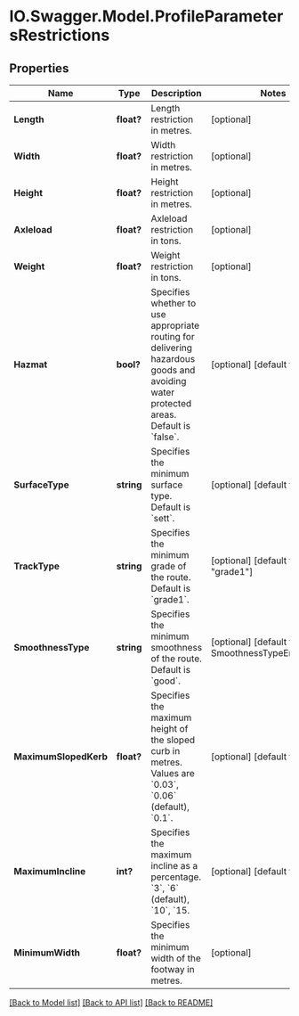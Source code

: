# IO.Swagger.Model.ProfileParametersRestrictions
## Properties

Name | Type | Description | Notes
------------ | ------------- | ------------- | -------------
**Length** | **float?** | Length restriction in metres. | [optional] 
**Width** | **float?** | Width restriction in metres. | [optional] 
**Height** | **float?** | Height restriction in metres.  | [optional] 
**Axleload** | **float?** | Axleload restriction in tons. | [optional] 
**Weight** | **float?** | Weight restriction in tons.  | [optional] 
**Hazmat** | **bool?** | Specifies whether to use appropriate routing for delivering hazardous goods and avoiding water protected areas. Default is &#x60;false&#x60;.  | [optional] [default to false]
**SurfaceType** | **string** | Specifies the minimum surface type. Default is &#x60;sett&#x60;.  | [optional] [default to "sett"]
**TrackType** | **string** | Specifies the minimum grade of the route. Default is &#x60;grade1&#x60;.  | [optional] [default to "grade1"]
**SmoothnessType** | **string** | Specifies the minimum smoothness of the route. Default is &#x60;good&#x60;. | [optional] [default to SmoothnessTypeEnum.Good]
**MaximumSlopedKerb** | **float?** | Specifies the maximum height of the sloped curb in metres. Values are &#x60;0.03&#x60;, &#x60;0.06&#x60; (default), &#x60;0.1&#x60;. | [optional] [default to 0.6]
**MaximumIncline** | **int?** | Specifies the maximum incline as a percentage. &#x60;3&#x60;, &#x60;6&#x60; (default), &#x60;10&#x60;, &#x60;15. | [optional] [default to 6]
**MinimumWidth** | **float?** | Specifies the minimum width of the footway in metres. | [optional] 

[[Back to Model list]](../README.md#documentation-for-models) [[Back to API list]](../README.md#documentation-for-api-endpoints) [[Back to README]](../README.md)

